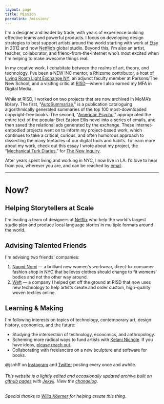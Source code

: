 ```yaml
---
layout: page
title: Mission
permalink: /mission/
---
```


<p class="h1">I'm a designer and leader by trade, with years of experience building effective teams and powerful products. I focus on developing design strategies to best support artists around the world starting with work at <a href="http://www.etsy.com/" alt="Etsy">Etsy</a> in 2012 and now <a href="http://www.netflix.com/" alt="Netflix">Netflix’s</a> global studio. Beyond this, I'm also an artist, teacher, collaborator, and friend-from-the-internet who’s most excited when I'm helping to make awesome things real.</p>

<p class="sm-col-12 md-col-10 lg-col-11 columns">In my creative work, I cohabitate between the realms of art, theory, and technology. I've been a NEW INC mentor, a Rhizome contributor, a host of <a href="http://www.livingroomlightexchange.com/lrlxny/" alt="LRLX">Living Room Light Exchange NY</a>, an adjunct faculty member at Parsons/The New School, and a visiting critic at <a href="https://www.risd.edu/" alt="RISD" title="risd.edu">RISD</a>—where I also earned my MFA in Digital Media.
<br><br>
While at RISD, I worked on two projects that are now archived in MoMA’s library. The first, "<a href="http://p-dpa.net/work/autosummarize/">AutoSummarize</a>," is a publication cataloguing algorithmically generated summaries of the top 100 most-downloaded copyright-free books. The second, "<a href="http://p-dpa.net/work/american-psycho/">American Psycho</a>," appropriated the entire text of the popular Bret Easton Ellis novel into a series of emails, and then saved the relational ads generated by the exchange. These internet-embodied projects went on to inform my project-based work, which continues to take a critical, curious, and often humorous approach to dissecting the many tentacles of our digital tools and habits. To learn more about my work, check out this essay I wrote about my project, the “<a href="https://themechanicalturkdiaries.com/" alt="Link to Mechanical Turk Diaries">Mechanical Turk Diaries</a>,” for <a href="https://thenewinquiry.com/serf-boards/" alt="The New Inquiry">The New Inquiry</a>.</p>

<p class="sm-col-12 md-col-10 lg-col-11 mt3">After years spent living and working in NYC, I now live in LA. I’d love to hear from you, wherever you are, and can be reached by <a href="mailto:jsnhff+website@gmail.com">email</a>.</p>
<hr class="py3 mb3">
<h1>Now?</h1>
<h2 class="h3">Helping Storytellers at Scale</h2>
<p class="mb3">I'm leading a team of designers at <a href="https://www.netflix.com/browse" alt="Netflix">Netflix</a> who help the world's largest studio plan and produce local language stories in multiple formats around the world.</p>
<h2 class="h3">Advising Talented Friends</h2>
<p>I'm advising two friends' companies:</p>
<ol class="mb3">
	<li><a href="https://naominomi.com/" alt="Naomi Nomi">Naomi Nomi</a> &mdash; a brilliant new women's workwear, direct-to-consumer fashion shop in NYC that believes clothes should change to fit womens' bodies and not the other way around.</li>
	<li><a href="https://weft.design/" alt="Weft">Weft</a> &mdash; a company I helped get off the ground at RISD that now uses new technology to help artists create and order custom, high-quality woven textiles online.</li>
</ol>
<h2 class="h3">Learning & Making</h2>
<p>I'm following interests on topics of technology, contemporary art, design history, economics, and the future:</p>
<ul>
<li>Studying the intersection of technology, economics, and anthropology.</li>
<li>Scheming more radical ways to fund artists with <a href="http://kelaninichole.com/" alt="Kelani Nichole">Kelani Nichole</a>. If you have ideas, <a href="mailto:jsnhff+radical@gmail.com">please reach out</a>.</li>
<li>Collaborating with freelancers on a new sculpture and software for books.</li>
</ul>

<p class="mt3">@jsnhff on <a href="https://www.instagram.com/jsnhff/" alt="This site steals your indentity for money">Instagram</a> and <a href="https://twitter.com/jsnhff" alt="Beware, trolls lurk on this site">Twitter</a> posting every once and awhile.</p>

<h6 class="gray mt4">This website is a lightly edited and occasionally updated archive built on <a href="https://pages.github.com/" alt="Github pages">github pages</a> with <a href="https://jekyllrb.com/" alt="Jekyll static site creator">Jekyll</a>. View the <a href="https://github.com/jsnhff/jsnhff.github.io/commits/master" alt="Changelog">changelog</a>.</h6>

<h6 class="gray mt2">Special thanks to <a href="https://willakoerner.com/" alt="Willa Köerner is cool">Willa Köerner</a> for helping create this thing.</h6>

